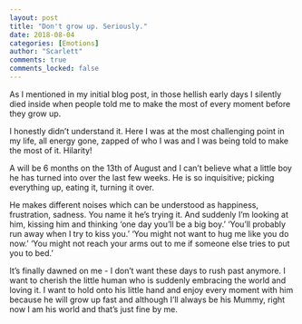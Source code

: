 ```yaml
---
layout: post
title: "Don't grow up. Seriously."
date: 2018-08-04
categories: [Emotions]
author: "Scarlett"
comments: true
comments_locked: false
---
```



As I mentioned in my initial blog post, in those hellish early days I silently died inside when people told me to make the most of every moment before they grow up. 

I honestly didn’t understand it. Here I was at the most challenging point in my life, all energy gone, zapped of who I was and I was being told to make the most of it. Hilarity! 

A will be 6 months on the 13th of August and I can’t believe what a little boy he has turned into over the last few weeks. He is so inquisitive; picking everything up, eating it, turning it over. 

He makes different noises which can be understood as happiness, frustration, sadness. You name it he’s trying it. And suddenly I’m looking at him, kissing him and thinking ‘one day you’ll be a big boy.’ ‘You’ll probably run away when I try to kiss you.’ ‘You might not want to hug me like you do now.’ ‘You might not reach your arms out to me if someone else tries to put you to bed.’ 

It’s finally dawned on me - I don’t want these days to rush past anymore. I want to cherish the little human who is suddenly embracing the world and loving it. I want to hold onto his little hand and enjoy every moment with him because he will grow up fast and although I’ll always be his Mummy, right now I am his world and that’s just fine by me.
